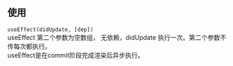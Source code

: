 <!--
 * @Description: 
 * @Author: liushuhao
 * @Date: 2021-02-05 17:38:46
 * @LastEditors: liushuhao
-->
## 使用 ##     
<code>useEffect(didUpdate, [dep])</code>     
useEffect 第二个参数为空数组， 无依赖，didUpdate 执行一次。第二个参数不传每次都执行。   
useEffect是在commit阶段完成渲染后异步执行。 